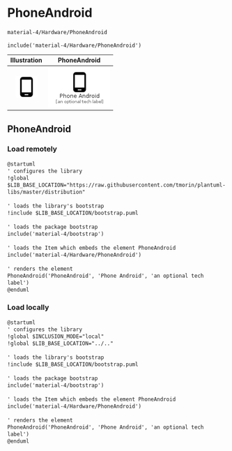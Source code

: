 # PhoneAndroid


```text
material-4/Hardware/PhoneAndroid
```

```text
include('material-4/Hardware/PhoneAndroid')
```



| Illustration | PhoneAndroid |
| :---: | :---: |
| ![illustration for Illustration](../../material-4/Hardware/PhoneAndroid.png) | ![illustration for PhoneAndroid](../../material-4/Hardware/PhoneAndroid.Local.png) |




## PhoneAndroid

### Load remotely
```plantuml
@startuml
' configures the library
!global $LIB_BASE_LOCATION="https://raw.githubusercontent.com/tmorin/plantuml-libs/master/distribution"

' loads the library's bootstrap
!include $LIB_BASE_LOCATION/bootstrap.puml

' loads the package bootstrap
include('material-4/bootstrap')

' loads the Item which embeds the element PhoneAndroid
include('material-4/Hardware/PhoneAndroid')

' renders the element
PhoneAndroid('PhoneAndroid', 'Phone Android', 'an optional tech label')
@enduml
```

### Load locally
```plantuml
@startuml
' configures the library
!global $INCLUSION_MODE="local"
!global $LIB_BASE_LOCATION="../.."

' loads the library's bootstrap
!include $LIB_BASE_LOCATION/bootstrap.puml

' loads the package bootstrap
include('material-4/bootstrap')

' loads the Item which embeds the element PhoneAndroid
include('material-4/Hardware/PhoneAndroid')

' renders the element
PhoneAndroid('PhoneAndroid', 'Phone Android', 'an optional tech label')
@enduml
```

